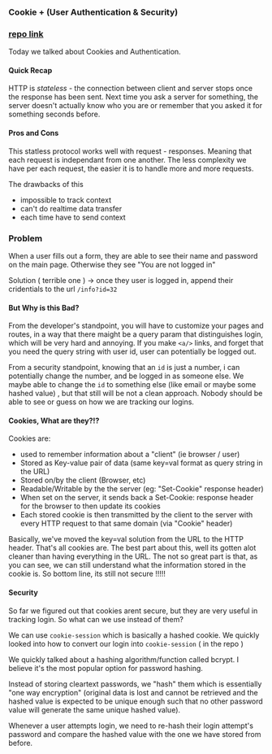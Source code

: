 ### Cookie + (User Authentication & Security)

### [repo link](https://github.com/vasiliy-klimkin/w03d03)

Today we talked about Cookies and Authentication.


#### Quick Recap

HTTP is *stateless* - the connection between client and server stops once the response has been sent. Next time you ask a server for something, the server doesn't actually know who you are or remember that you asked it for something seconds before.

#### Pros and Cons

This statless protocol works well with request - responses. Meaning that each request is independant from one another.
The less complexity we have per each request, the easier it is to handle more and more requests.

The drawbacks of this
 - impossible to track context
 - can't do realtime data transfer
 - each time have to send context

### Problem
When a user fills out a form, they are able to see their name and password on the main page. Otherwise they see "You are not logged in"

Solution ( terrible one ) -> once they user is logged in, append their cridentials to the url `/info?id=32`

#### But Why is this Bad?

From the developer's standpoint, you will have to customize your pages and routes, in a way that there maight be a query param that distinguishes login, which will be very hard and annoying. If you make `<a/>` links, and forget that you need the query string with user id, user can potentially be logged out.

From a security standpoint, knowing that an `id` is just a number, i can potentially change the number, and be logged in as someone else. We maybe able to change the `id` to something else (like email or maybe some hashed value) , but that still will be not a clean approach. Nobody should be able to see or guess on how we are tracking our logins.

#### Cookies, What are they?!?

Cookies are:

- used to remember information about a "client" (ie browser / user)
- Stored as Key-value pair of data (same key=val format as query string in the URL)
- Stored on/by the client (Browser, etc)
- Readable/Writable by the the server (eg: "Set-Cookie" response header)
- When set on the server, it sends back a Set-Cookie: response header for the browser to then update its cookies
- Each stored cookie is then transmitted by the client to the server with every HTTP request to that same domain (via "Cookie" header)

Basically, we've moved the key=val solution from the URL to the HTTP header. That's all cookies are.
The best part about this, well its gotten alot cleaner than having everything in the URL. The not so great part is that, as you can see, we can still understand what the information stored in the cookie is. So bottom line, its still not secure !!!!!

#### Security

So far we figured out that cookies arent secure, but they are very useful in tracking login. So what can we use instead of them?

We can use `cookie-session` which is basically a hashed cookie. We quickly looked into how to convert our login into `cookie-session` ( in the repo )

We quickly talked about a hashing algorithm/function called bcrypt. I believe it's the most popular option for password hashing.

Instead of storing cleartext passwords, we "hash" them which is essentially "one way encryption" (original data is lost and cannot be retrieved and the hashed value is expected to be unique enough such that no other password value will generate the same unique hashed value).

Whenever a user attempts login, we need to re-hash their login attempt's password and compare the hashed value with the one we have stored from before.